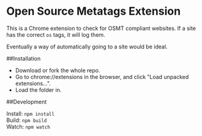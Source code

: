 Open Source Metatags Extension 
==============================

This is a Chrome extension to check for OSMT compliant websites. If a site has the correct `os` tags, it will log them. 

Eventually a way of automatically going to a site would be ideal. 

##Installation

 * Download or fork the whole repo. 
 * Go to chrome://extensions in the browser, and click "Load unpacked extensions...". 
 * Load the folder in.


##Development

Install: `npm install`  
Build: `npm build`  
Watch: `npm watch`  


